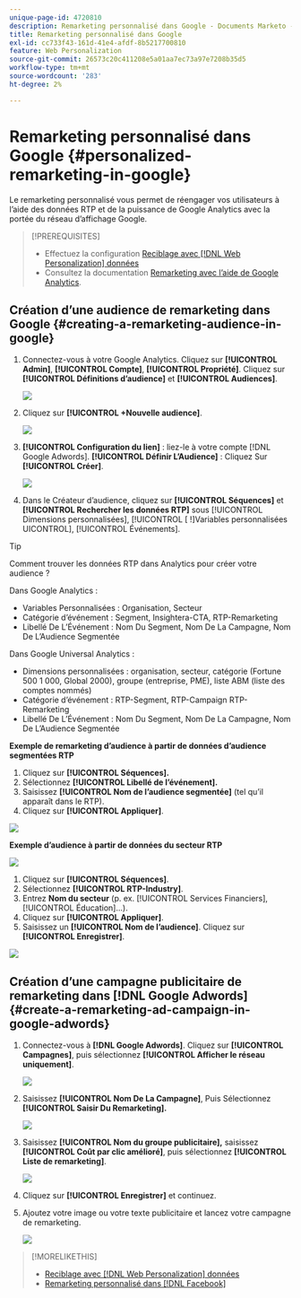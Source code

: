 ```yaml
---
unique-page-id: 4720810
description: Remarketing personnalisé dans Google - Documents Marketo - Documentation du produit
title: Remarketing personnalisé dans Google
exl-id: cc733f43-161d-41e4-afdf-8b5217700810
feature: Web Personalization
source-git-commit: 26573c20c411208e5a01aa7ec73a97e7208b35d5
workflow-type: tm+mt
source-wordcount: '283'
ht-degree: 2%

---
```


# Remarketing personnalisé dans Google {#personalized-remarketing-in-google}

Le remarketing personnalisé vous permet de réengager vos utilisateurs à l’aide des données RTP et de la puissance de Google Analytics avec la portée du réseau d’affichage Google.

>[!PREREQUISITES]
>
>* Effectuez la configuration [Reciblage avec  [!DNL Web Personalization]  données](/help/marketo/product-docs/web-personalization/website-retargeting/retargeting-with-web-personalization-data.md)
>* Consultez la documentation [Remarketing avec l’aide de Google Analytics](https://support.google.com/analytics/topic/2611283?hl=en&ref_topic=3413645).

## Création d’une audience de remarketing dans Google {#creating-a-remarketing-audience-in-google}

1. Connectez-vous à votre Google Analytics. Cliquez sur **[!UICONTROL Admin]**, **[!UICONTROL Compte]**, **[!UICONTROL Propriété]**. Cliquez sur **[!UICONTROL Définitions d’audience]** et **[!UICONTROL Audiences]**.

   ![](assets/remarketing-ga-screenshots.jpg)

1. Cliquez sur **[!UICONTROL +Nouvelle audience]**.

   ![](assets/image2015-1-15-17-3a26-3a40.png)

1. **[!UICONTROL Configuration du lien]** : liez-le à votre compte [!DNL Google Adwords]. **[!UICONTROL Définir L’Audience]** : Cliquez Sur **[!UICONTROL Créer]**.

   ![](assets/image2015-1-15-17-3a32-3a4.png)

1. Dans le Créateur d’audience, cliquez sur **[!UICONTROL Séquences]** et **[!UICONTROL Rechercher les données RTP]** sous [!UICONTROL Dimensions personnalisées], [!UICONTROL [ !]Variables personnalisées UICONTROL], [!UICONTROL Événements].

>[!TIP]
>
>Comment trouver les données RTP dans Analytics pour créer votre audience ?
>
>Dans Google Analytics :
>
>* Variables Personnalisées : Organisation, Secteur
>* Catégorie d’événement : Segment, Insightera-CTA, RTP-Remarketing
>* Libellé De L’Événement : Nom Du Segment, Nom De La Campagne, Nom De L’Audience Segmentée
>
>Dans Google Universal Analytics :
>
>* Dimensions personnalisées : organisation, secteur, catégorie (Fortune 500 1 000, Global 2000), groupe (entreprise, PME), liste ABM (liste des comptes nommés)
>* Catégorie d’événement : RTP-Segment, RTP-Campaign RTP-Remarketing
>* Libellé De L’Événement : Nom Du Segment, Nom De La Campagne, Nom De L’Audience Segmentée

**Exemple de remarketing d’audience à partir de données d’audience segmentées RTP**

1. Cliquez sur **[!UICONTROL Séquences].**
1. Sélectionnez **[!UICONTROL Libellé de l’événement].**
1. Saisissez **[!UICONTROL Nom de l’audience segmentée]** (tel qu’il apparaît dans le RTP).
1. Cliquez sur **[!UICONTROL Appliquer]**.

![](assets/image2015-2-10-14-3a51-3a43.png)

**Exemple d’audience à partir de données du secteur RTP**

![](assets/image2015-1-15-17-3a36-3a5.png)

1. Cliquez sur **[!UICONTROL Séquences]**.
1. Sélectionnez **[!UICONTROL RTP-Industry]**.
1. Entrez **Nom du secteur** (p. ex. [!UICONTROL Services Financiers], [!UICONTROL Éducation]...).
1. Cliquez sur **[!UICONTROL Appliquer]**.
1. Saisissez un **[!UICONTROL Nom de l’audience]**. Cliquez sur **[!UICONTROL Enregistrer]**.

![](assets/image2015-1-15-18-3a29-3a16.png)

## Création d’une campagne publicitaire de remarketing dans [!DNL Google Adwords] {#create-a-remarketing-ad-campaign-in-google-adwords}

1. Connectez-vous à **[!DNL Google Adwords]**. Cliquez sur **[!UICONTROL Campagnes]**, puis sélectionnez **[!UICONTROL Afficher le réseau uniquement]**.

   ![](assets/image2015-1-15-18-3a31-3a58.png)

1. Saisissez **[!UICONTROL Nom De La Campagne]**, Puis Sélectionnez **[!UICONTROL Saisir Du Remarketing].**

   ![](assets/image2015-1-15-18-3a35-3a7.png)

1. Saisissez **[!UICONTROL Nom du groupe publicitaire],** saisissez **[!UICONTROL Coût par clic amélioré]**, puis sélectionnez **[!UICONTROL Liste de remarketing]**.

   ![](assets/image2015-1-15-18-3a51-3a57.png)

1. Cliquez sur **[!UICONTROL Enregistrer]** et continuez.
1. Ajoutez votre image ou votre texte publicitaire et lancez votre campagne de remarketing.

   ![](assets/image2015-1-15-18-3a47-3a21.png)

>[!MORELIKETHIS]
>
>* [Reciblage avec  [!DNL Web Personalization]  données](/help/marketo/product-docs/web-personalization/website-retargeting/retargeting-with-web-personalization-data.md)
>* [Remarketing personnalisé dans  [!DNL Facebook]](/help/marketo/product-docs/web-personalization/website-retargeting/personalized-remarketing-in-facebook.md)
